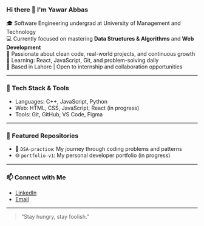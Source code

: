 ### Hi there 👋 I'm Yawar Abbas

🎓 Software Engineering undergrad at University of Management and Technology  
💻 Currently focused on mastering **Data Structures & Algorithms** and **Web Development**  
🚀 Passionate about clean code, real-world projects, and continuous growth  
🌱 Learning: React, JavaScript, Git, and problem-solving daily  
📌 Based in Lahore | Open to internship and collaboration opportunities

---

### 🚀 Tech Stack & Tools
- Languages: C++, JavaScript, Python
- Web: HTML, CSS, JavaScript, React (in progress)
- Tools: Git, GitHub, VS Code, Figma

---

### 📂 Featured Repositories
- 📁 `DSA-practice`: My journey through coding problems and patterns  
- 🌐 `portfolio-v1`: My personal developer portfolio (in progress)

---

### 📫 Connect with Me
- [LinkedIn](https://www.linkedin.com/in/your-link-here)
- [Email](mailto:your-email-here@gmail.com)

---

> “Stay hungry, stay foolish.”  
